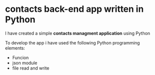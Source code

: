 # contacts back-end app written in Python 

I have created a simple **contacts managment application** using Python

To develop the app i have used the following Python programming elements:

- Funcion
- json module
- file read and write

